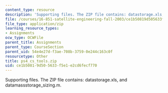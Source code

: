 ```yaml
---
content_type: resource
description: 'Supporting files. The ZIP file contains: datastorage.xls, and datamassstorage_sizing.m.'
file: /courses/16-851-satellite-engineering-fall-2003/ce1b50819d505633f5e1e2cd6fecf770_ps4_cs_tools.zip
file_type: application/zip
learning_resource_types:
- Assignments
ocw_type: OCWFile
parent_title: Assignments
parent_type: CourseSection
parent_uid: 54e4e27d-f3ae-708b-3759-0e244c163c0f
resourcetype: Other
title: ps4_cs_tools.zip
uid: ce1b5081-9d50-5633-f5e1-e2cd6fecf770
---
```

Supporting files. The ZIP file contains: datastorage.xls, and datamassstorage_sizing.m.

